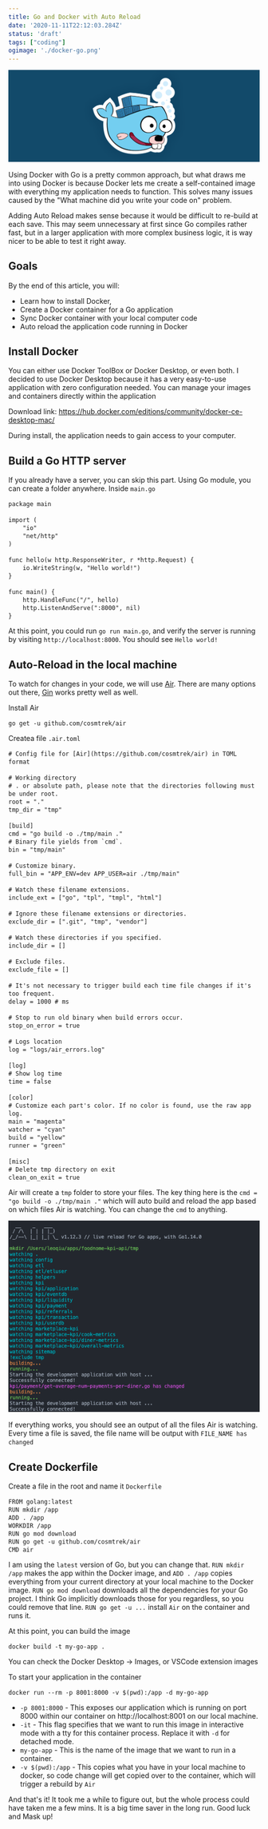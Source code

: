 ```yaml
---
title: Go and Docker with Auto Reload
date: '2020-11-11T22:12:03.284Z'
status: 'draft'
tags: ["coding"]
ogimage: './docker-go.png'
---
```


![Docker and Go Image](./docker-go.png)

Using Docker with Go is a pretty common approach, but what draws me into using Docker is because Docker lets me create a self-contained image with everything my application needs to function. This solves many issues caused by the "What machine did you write your code on" problem. 

Adding Auto Reload makes sense because it would be difficult to re-build at each save. This may seem unnecessary at first since Go compiles rather fast, but in a larger application with more complex business logic, it is way nicer to be able to test it right away. 

## Goals

By the end of this article, you will:

* Learn how to install Docker,
* Create a Docker container for a Go application
* Sync Docker container with your local computer code
* Auto reload the application code running in Docker

## Install Docker

You can either use Docker ToolBox or Docker Desktop, or even both. I decided to use Docker Desktop because it has a very easy-to-use application with zero configuration needed. You can manage your images and containers directly within the application

Download link: https://hub.docker.com/editions/community/docker-ce-desktop-mac/

During install, the application needs to gain access to your computer.

## Build a Go HTTP server

If you already have a server, you can skip this part. Using Go module, you can create a folder anywhere. Inside `main.go`

```
package main
 
import (
    "io"
    "net/http"
)
 
func hello(w http.ResponseWriter, r *http.Request) {
    io.WriteString(w, "Hello world!")
}
 
func main() {
    http.HandleFunc("/", hello)
    http.ListenAndServe(":8000", nil)
}
```

At this point, you could run `go run main.go`, and verify the server is running by visiting `http://localhost:8000`. You should see `Hello world!`


## Auto-Reload in the local machine

To watch for changes in your code, we will use [Air](https://github.com/cosmtrek/air). There are many options out there, [Gin](https://github.com/codegangsta/gin) works pretty well as well. 

Install Air

```
go get -u github.com/cosmtrek/air
```

Createa file `.air.toml`

```
# Config file for [Air](https://github.com/cosmtrek/air) in TOML format

# Working directory
# . or absolute path, please note that the directories following must be under root.
root = "."
tmp_dir = "tmp"

[build]
cmd = "go build -o ./tmp/main ."
# Binary file yields from `cmd`.
bin = "tmp/main"

# Customize binary.
full_bin = "APP_ENV=dev APP_USER=air ./tmp/main"

# Watch these filename extensions.
include_ext = ["go", "tpl", "tmpl", "html"]

# Ignore these filename extensions or directories.
exclude_dir = [".git", "tmp", "vendor"]

# Watch these directories if you specified.
include_dir = []

# Exclude files.
exclude_file = []

# It's not necessary to trigger build each time file changes if it's too frequent.
delay = 1000 # ms

# Stop to run old binary when build errors occur.
stop_on_error = true

# Logs location
log = "logs/air_errors.log"

[log]
# Show log time
time = false

[color]
# Customize each part's color. If no color is found, use the raw app log.
main = "magenta"
watcher = "cyan"
build = "yellow"
runner = "green"

[misc]
# Delete tmp directory on exit
clean_on_exit = true
```

Air will create a `tmp` folder to store your files. The key thing here is the `cmd = "go build -o ./tmp/main ."` which will auto build and reload the app based on which files Air is watching. You can change the `cmd` to anything.

![air reload app](./air-reload.png)

If everything works, you should see an output of all the files Air is watching. Every time a file is saved, the file name will be output with `FILE_NAME has changed`

## Create Dockerfile

Create a file in the root and name it `Dockerfile`

```
FROM golang:latest
RUN mkdir /app
ADD . /app
WORKDIR /app
RUN go mod download
RUN go get -u github.com/cosmtrek/air
CMD air
```

I am using the `latest` version of Go, but you can change that. `RUN mkdir /app` makes the app within the Docker image, and `ADD . /app` copies everything from your current directory at your local machine to the Docker image. `RUN go mod download` downloads all the dependencies for your Go project. I think Go implicitly downloads those for you regardless, so you could remove that line. `RUN go get -u ...` install `Air` on the container and runs it.

At this point, you can build the image

```
docker build -t my-go-app .
```

You can check the Docker Desktop -> Images, or VSCode extension images

To start your application in the container

```
docker run --rm -p 8001:8000 -v $(pwd):/app -d my-go-app
```

* `-p 8001:8000` - This exposes our application which is running on port 8000 within our container on http://localhost:8001 on our local machine.
* `-it` - This flag specifies that we want to run this image in interactive mode with a tty for this container process. Replace it with `-d` for detached mode.
* `my-go-app` - This is the name of the image that we want to run in a container.
* `-v $(pwd):/app` - This copies what you have in your local machine to docker, so code change will get copied over to the container, which will trigger a rebuild by `Air`

And that's it! It took me a while to figure out, but the whole process could have taken me a few mins. It is a big time saver in the long run. Good luck and Mask up!